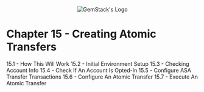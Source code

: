 <p align="center">
  <img
  src="https://camo.githubusercontent.com/e4ac909b3da508a9e5f8f5276359dd0d8a484a30dc58daf2b29755d87aa09b57/68747470733a2f2f67656d737461636b2e696f2f7374617469632f31626135356364376237663639393165633965646262386331343332323533342f30656261302f6c6f676f5f7072696d6172795f737461636b65642e61766966"
  alt="GemStack's Logo"
  />
</p>

# Chapter 15 - Creating Atomic Transfers

15.1 - How This Will Work
15.2 - Initial Environment Setup
15.3 - Checking Account Info
15.4 - Check If An Account Is Opted-In
15.5 - Configure ASA Transfer Transactions
15.6 - Configure An Atomic Transfer
15.7 - Execute An Atomic Transfer